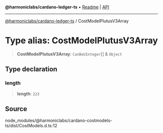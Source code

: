 **@harmoniclabs/cardano-ledger-ts** • [Readme](../Introduction) \| [API](../globals)

***

[@harmoniclabs/cardano-ledger-ts](../Introduction) / CostModelPlutusV3Array

# Type alias: CostModelPlutusV3Array

> **CostModelPlutusV3Array**: `CanBeUInteger`[] & `Object`

## Type declaration

### length

> **length**: `223`

## Source

node\_modules/@harmoniclabs/cardano-costmodels-ts/dist/CostModels.d.ts:12
